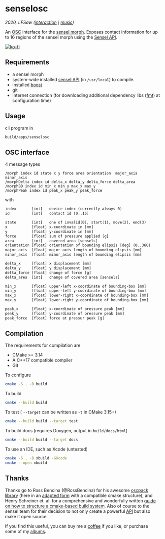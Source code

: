 # senselosc
*2020, LFSaw ([interaction](http://tai-studio.org) | [music](http://lfsaw.de))*

An [OSC](http://opensoundcontrol.org/) interface for the [sensel morph](https://sensel.com/pages/the-sensel-morph).
Exposes contact information for up to 16 regions of the sensel morph using the [Sensel API](http://guide.sensel.com/api/).


[![ko-fi](https://www.ko-fi.com/img/githubbutton_sm.svg)](https://ko-fi.com/S6S72858T)

## Requirements

+ a sensel morph
+ system-wide installed [sensel API](https://github.com/sensel/sensel-api) (in `/usr/local`) to compile.
+ installed [boost](https://www.boost.org/)
+ git
+ internet connection (for downloading additional dependency libs ([fmt](https://github.com/fmtlib/fmt)) at configuration time) 

## Usage

cli program in 

```sh
build/apps/senselosc
```

## OSC interface

4 message types

```
/morph index id state x y force area orientation  major_axis  minor_axis
/morphDelta index id delta_x delta_y delta_force delta_area
/morphBB index id min_x min_y max_x max_y
/morphPeak index id peak_x peak_y peak_force
```

with 
```txt
index       [int]   device index (currently always 0)
id          [int]   contact id (0..15)

state       [int]   one of invalid(0), start(1), move(2), end(3) 
x           [float] x-coordinate in [mm]
y           [float] y-coordinate in [mm]
force       [float] sum of pressure applied [g] 
area        [int]   covered area [sensels]
orientation [float] orientation of bounding elipsis [deg] (0..360)
major_axis  [float] major axis length of bounding elipsis [mm]
minor_axis  [float] minor_axis length of bounding elipsis [mm]

delta_x     [float] x displacement [mm]
delta_y     [float] y displacement [mm]
delta_force [float] change of force [g]
delta_area  [int]   change of covered area [sensels]

min_x       [float] upper-left x-coordinate of bounding-box [mm] 
min_y       [float] upper-left y-coordinate of bounding-box [mm] 
max_x       [float] lower-right x-coordinate of bounding-box [mm] 
max_y       [float] lower-right y-coordinate of bounding-box [mm] 

peak_x      [float] x-coordinate of pressure peak [mm]
peak_y      [float] y-coordinate of pressure peak [mm]
peak_force  [float] force at pressur peak [g]
```

## Compilation

The requirements for compilation are

+ CMake >= 3.14
+ A C++17 compatible compiler
+ Git

To configure

```bash
cmake -S . -B build
```
To build

```bash
cmake --build build
```

To test ( `--target` can be written as `-t` in CMake 3.15+)

```bash
cmake --build build --target test
```

To build docs (requires Doxygen, output in `build/docs/html`)

```bash
cmake --build build --target docs
```

To use an IDE, such as Xcode (untested)

```bash
cmake -S . -B xbuild -GXcode
cmake --open xbuild
```

## Thanks

Thanks go to Ross Bencina (@RossBencina) for his awesome [oscpack library](https://github.com/RossBencina/oscpack) (here in an [adapted form](https://github.com/tai-studio/oscpack) with a compatible cmake structure), and Henry Schreiner et. al. for a comprehensive and wonderfully written [guide on how to structure a cmake-based build system](https://cliutils.gitlab.io/modern-cmake/chapters/basics/structure.html).
Also of course to the sensel team for their decision to not only create a powerful [API](http://guide.sensel.com/api/) but also make it open source. 

If you find this useful, you can buy me a [coffee](https://ko-fi.com/lfsaw) if you like, or purchase some of my [albums](http://lfsaw.bandcamp.com).
